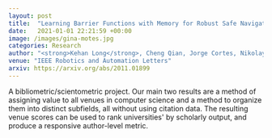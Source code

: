 ```yaml
---
layout: post
title:  "Learning Barrier Functions with Memory for Robust Safe Navigation"
date:   2021-01-01 22:21:59 +00:00
image: /images/gina-motes.jpg
categories: Research
author: "<strong>Kehan Long</strong>, Cheng Qian, Jorge Cortes, Nikolay Atanasov"
venue: "IEEE Robotics and Automation Letters"
arxiv: https://arxiv.org/abs/2011.01899
---
```

A bibliometric/scientometric project. Our main two results are a method of assigning value to all venues in computer science and a method to organize them into distinct subfields, all without using citation data. The resulting venue scores can be used to rank universities' by scholarly output, and produce a responsive author-level metric.
